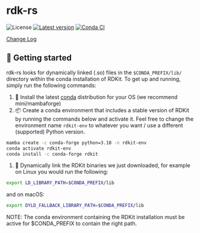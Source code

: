 # rdk-rs

![License](https://img.shields.io/badge/license-MIT%2FApache--2.0-blue)
[![Latest version](https://img.shields.io/crates/v/rdk.svg)](https://crates.io/crates/rdk)
[![Conda CI](https://github.com/jcathalina/rdk-rs/actions/workflows/conda-ci.yml/badge.svg)](https://github.com/jcathalina/rdk-rs/actions/workflows/conda-ci.yml)

[Change Log](https://github.com/jcathalina/rdk-rs/blob/main/CHANGELOG.md)

## :rocket: Getting started
rdk-rs looks for dynamically linked (.so) files in the `$CONDA_PREFIX/lib/` directory within the conda installation of RDKit. To get up and running, simply run the following commands:
<br>
1. :snake: Install the latest [conda](https://github.com/conda-forge/miniforge) distribution for your OS (we recommend mini/mambaforge)
2. :package: Create a conda environment that includes a stable version of RDKit by running the commands below and activate it. Feel free to change the environment name `rdkit-env` to whatever you want / use a different (supported) Python version.
```bash
mamba create -c conda-forge python=3.10 -n rdkit-env
conda activate rdkit-env
conda install -c conda-forge rdkit 
```
1. :link: Dynamically link the RDKit binaries we just downloaded, for example on Linux you would run the following:
```bash
export LD_LIBRARY_PATH=$CONDA_PREFIX/lib
```
and on macOS:
```bash
export DYLD_FALLBACK_LIBRARY_PATH=$CONDA_PREFIX/lib
```

NOTE: The conda environment containing the RDKit installation must be active for $CONDA_PREFIX to contain the right path.